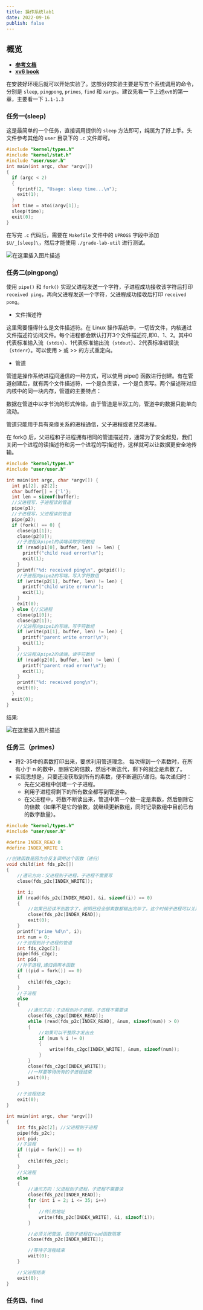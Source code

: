 ```yaml
---
title: 操作系统lab1
date: 2022-09-16
publish: false
---
```


## 概览

* **[参考文档](https://mit-public-courses-cn-translatio.gitbook.io/mit6-s081/)**
* **[xv6 book](https://pdos.csail.mit.edu/6.828/2020/xv6/book-riscv-rev1.pdf)**

在安装好环境后就可以开始实验了。这部分的实验主要是写五个系统调用的命令，分别是 `sleep`, `pingpong`, `primes`, `find` 和 `xargs`。建议先看一下上述`xv6`的第一章，主要看一下 `1.1-1.3` 

### 任务一(sleep)

这是最简单的一个任务，直接调用提供的 `sleep` 方法即可，纯属为了好上手。头文件参考其他的 `user` 目录下的 `.c` 文件即可。 

```c
#include "kernel/types.h"
#include "kernel/stat.h"
#include "user/user.h"
int main(int argc, char *argv[])
{
  if (argc < 2)
  {
	fprintf(2, "Usage: sleep time...\n");
	exit(1);
  }
  int time = atoi(argv[1]);
  sleep(time);
  exit(0);
}
```

 在写完 `.c` 代码后，需要在 `Makefile` 文件中的 `UPROGS` 字段中添加 `$U/_[sleep]\`，然后才能使用 `./grade-lab-util` 进行测试。 

![在这里插入图片描述](https://img-blog.csdnimg.cn/2852aae1b21946fe9d578c7bf9297f54.png)

### 任务二(pingpong)

使用 `pipe()` 和 `fork()` 实现父进程发送一个字符，子进程成功接收该字符后打印 `received ping`，再向父进程发送一个字符，父进程成功接收后打印 `received pong`。 

* 文件描述符

这里需要懂得什么是文件描述符。在 Linux 操作系统中，一切皆文件，内核通过文件描述符访问文件。每个进程都会默认打开3个文件描述符,即0、1、2。其中0代表标准输入流（`stdin`）、1代表标准输出流（`stdout`）、2代表标准错误流（`stderr`）。可以使用 > 或 >> 的方式重定向。

* 管道

管道是操作系统进程间通信的一种方式，可以使用 pipe() 函数进行创建。有在管道创建后，就有两个文件描述符，一个是负责读，一个是负责写。两个描述符对应内核中的同一块内存，管道的主要特点：

数据在管道中以字节流的形式传输，由于管道是半双工的，管道中的数据只能单向流动。

管道只能用于具有亲缘关系的进程通信，父子进程或者兄弟进程。

在 fork() 后，父进程和子进程拥有相同的管道描述符，通常为了安全起见，我们关闭一个进程的读描述符和另一个进程的写描述符，这样就可以让数据更安全地传输。

```c
#include "kernel/types.h"
#include "user/user.h"

int main(int argc, char *argv[]) {
  int p1[2], p2[2];
  char buffer[] = {'l'};
  int len = sizeof(buffer);
  //父进程写，子进程读的管道
  pipe(p1);
  //子进程写，父进程读的管道
  pipe(p2);
  if (fork() == 0) {
	close(p1[1]);
	close(p2[0]);
    //子进程从pipe1的读端读取字符数组
	if (read(p1[0], buffer, len) != len) {
	  printf("child read error!\n");
	  exit(1);
	}
	printf("%d: received ping\n", getpid());
    //子进程向pipe2的写端，写入字符数组
	if (write(p2[1], buffer, len) != len) {
	  printf("child write error\n");
	  exit(1);
	}
	exit(0);
  } else {//父进程
	close(p1[0]);
	close(p2[1]);
    //父进程向pipe1的写端，写字符数组
	if (write(p1[1], buffer, len) != len) {
	  printf("parent write error!\n");
	  exit(1);
	}
    //父进程从pipe2的读端，读字符数组
	if (read(p2[0], buffer, len) != len) {
	  printf("parent read error!\n");
	  exit(1);
	}
	printf("%d: received pong\n");
	exit(0);
  }
  exit(0);
}
```

结果:

![在这里插入图片描述](https://img-blog.csdnimg.cn/cf127783a27f4ce9a5c413cd0d221d35.png)

### 任务三（primes）

* 将2-35中的素数打印出来，要求利用管道理念。 每次得到一个素数时，在所有小于 n 的数中，删除它的倍数，然后不断迭代，剩下的就全是素数了。
* 实现思想是，只要还没获取到所有的素数，便不断遍历/递归。每次递归时：
  * 先在父进程中创建一个子进程。
  * 利用子进程将剩下的所有数全都写到管道中。
  * 在父进程中，将数不断读出来，管道中第一个数一定是素数，然后删除它的倍数（如果不是它的倍数，就继续更新数组，同时记录数组中目前已有的数字数量）。

```c
#include "kernel/types.h"
#include "user/user.h"

#define INDEX_READ 0
#define INDEX_WRITE 1

//创建函数是因为会反复调用这个函数（递归）
void child(int fds_p2c[])
{
    //通讯方向：父进程到子进程，子进程不需要写
    close(fds_p2c[INDEX_WRITE]);

    int i;
    if (read(fds_p2c[INDEX_READ], &i, sizeof(i)) == 0)
    {
        //如果已经读不到数字了，说明已经全部素数都输出完毕了。这个时候子进程可以关闭管道，直接退出。
        close(fds_p2c[INDEX_READ]);
        exit(0);
    }
    printf("prime %d\n", i);
    int num = 0;
    //子进程到孙子进程的管道
    int fds_c2gc[2];
    pipe(fds_c2gc);
    int pid;
    //孙子进程,递归调用本函数
    if ((pid = fork()) == 0)
    {
        child(fds_c2gc);
    }
    //子进程
    else
    {
        //通讯方向：子进程到孙子进程，子进程不需要读
        close(fds_c2gc[INDEX_READ]);
        while (read(fds_p2c[INDEX_READ], &num, sizeof(num)) > 0)
        {
            //如果可以不整除才发出去
            if (num % i != 0)
            {
                write(fds_c2gc[INDEX_WRITE], &num, sizeof(num));
            }
        }
        close(fds_c2gc[INDEX_WRITE]);
        //一样要等待所有的子进程结束
        wait(0);
    }

    //子进程结束
    exit(0);
}

int main(int argc, char *argv[])
{
    int fds_p2c[2]; //父进程到子进程
    pipe(fds_p2c);
    int pid;
    //子进程
    if ((pid = fork()) == 0)
    {
        child(fds_p2c);
    }
    //父进程
    else
    {
        //通讯方向：父进程到子进程，子进程不需要读
        close(fds_p2c[INDEX_READ]);
        for (int i = 2; i <= 35; i++)
        {
            //传i的地址
            write(fds_p2c[INDEX_WRITE], &i, sizeof(i));
        }

        //必须关闭管道，否则子进程在read函数阻塞
        close(fds_p2c[INDEX_WRITE]);

        //等待子进程结束
        wait(0);
    }

    //父进程结束
    exit(0);
}
```

### 任务四、find

